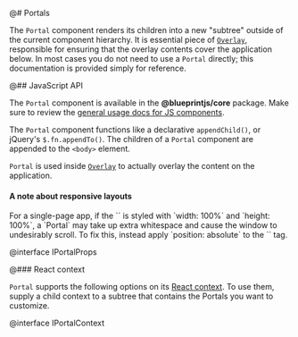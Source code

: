 @# Portals

The `Portal` component renders its children into a new "subtree" outside of the current component
hierarchy. It is essential piece of [`Overlay`](#core/components/overlay), responsible for ensuring that
the overlay contents cover the application below. In most cases you do not need to use a `Portal`
directly; this documentation is provided simply for reference.

@## JavaScript API

The `Portal` component is available in the __@blueprintjs/core__ package. Make sure to review the
[general usage docs for JS components](#blueprint.usage).

The `Portal` component functions like a declarative `appendChild()`, or jQuery's `$.fn.appendTo()`.
The children of a `Portal` component are appended to the `<body>` element.

`Portal` is used inside [`Overlay`](#core/components/overlay) to actually overlay the content on the
application.

<div class="pt-callout pt-intent-warning pt-icon-warning-sign">
    <h4>A note about responsive layouts</h4>
    For a single-page app, if the `<body>` is styled with `width: 100%` and `height: 100%`, a `Portal`
    may take up extra whitespace and cause the window to undesirably scroll. To fix this, instead
    apply `position: absolute` to the `<body>` tag.
</div>

@interface IPortalProps

@### React context

`Portal` supports the following options on its [React context](https://facebook.github.io/react/docs/context.html).
To use them, supply a child context to a subtree that contains the Portals you want to customize.

@interface IPortalContext
